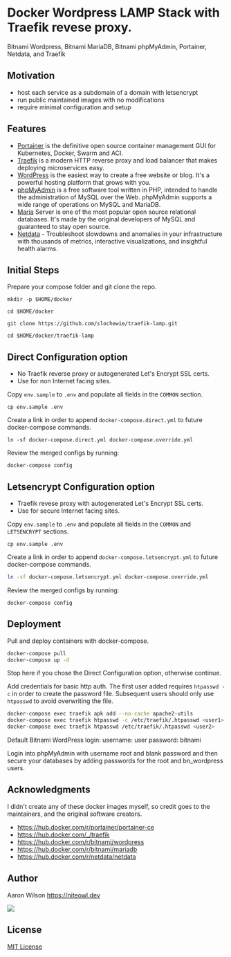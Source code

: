 # Docker Wordpress LAMP Stack with Traefik revese proxy.
Bitnami Wordpress, Bitnami MariaDB, Bitnami phpMyAdmin, Portainer, Netdata, and Traefik

## Motivation

- host each service as a subdomain of a domain with letsencrypt
- run public maintained images with no modifications
- require minimal configuration and setup

## Features

- [Portainer](https://www.portainer.io/) is the definitive open source container management GUI for Kubernetes, Docker, Swarm and ACI.
- [Traefik](https://traefik.io/) is a modern HTTP reverse proxy and load balancer that makes deploying microservices easy.
- [WordPress](https://wordpress.org/) is the easiest way to create a free website or blog. It's a powerful hosting platform that grows with you.
- [phpMyAdmin](https://www.phpmyadmin.net/) is a free software tool written in PHP, intended to handle the administration of MySQL over the Web. phpMyAdmin supports a wide range of operations on MySQL and MariaDB.
- [Maria](https://mariadb.org/) Server is one of the most popular open source relational databases. It's made by the original developers of MySQL and guaranteed to stay open source.
- [Netdata](https://www.netdata.cloud/) - Troubleshoot slowdowns and anomalies in your infrastructure with thousands of metrics, interactive visualizations, and insightful health alarms.

## Initial Steps
Prepare your compose folder and git clone the repo.
```
mkdir -p $HOME/docker
```
```
cd $HOME/docker
```
```
git clone https://github.com/slochewie/traefik-lamp.git
```
```
cd $HOME/docker/traefik-lamp
```

## Direct Configuration option
- No Traefik reverse proxy or autogenerated Let's Encrypt SSL certs.
- Use for non Internet facing sites.

Copy `env.sample` to `.env` and populate all fields in the `COMMON` section.
```
cp env.sample .env
```

Create a link in order to append `docker-compose.direct.yml` to future docker-compose commands.

```
ln -sf docker-compose.direct.yml docker-compose.override.yml
```

Review the merged configs by running:
```
docker-compose config
```

## Letsencrypt Configuration option
- Traefik revese proxy with autogenerated Let's Encrypt SSL certs.
- Use for secure Internet facing sites.

Copy `env.sample` to `.env` and populate all fields in the `COMMON` and `LETSENCRYPT` sections.
```
cp env.sample .env
```

Create a link in order to append `docker-compose.letsencrypt.yml` to future docker-compose commands.

```bash
ln -sf docker-compose.letsencrypt.yml docker-compose.override.yml
```

Review the merged configs by running:
```
docker-compose config
```

## Deployment

Pull and deploy containers with docker-compose.

```bash
docker-compose pull
docker-compose up -d
```
Stop here if you chose the Direct Configuration option, otherwise continue.

Add credentials for basic http auth. The first user added requires `htpasswd -c`
in order to create the password file. Subsequent users should only use `htpasswd` to avoid overwriting the file.

```bash
docker-compose exec traefik apk add --no-cache apache2-utils
docker-compose exec traefik htpasswd -c /etc/traefik/.htpasswd <user1>
docker-compose exec traefik htpasswd /etc/traefik/.htpasswd <user2>
```

Default Bitnami WordPress login:
username: user
password: bitnami

Login into phpMyAdmin with username root and blank password and then secure your
databases by adding passwords for the root and bn_wordpress users.

## Acknowledgments

I didn't create any of these docker images myself, so credit goes to the
maintainers, and the original software creators.

- https://hub.docker.com/r/portainer/portainer-ce
- https://hub.docker.com/_/traefik
- https://hub.docker.com/r/bitnami/wordpress
- https://hub.docker.com/r/bitnami/mariadb
- https://hub.docker.com/r/netdata/netdata

## Author

Aaron Wilson <https://niteowl.dev>

[![](https://cdn.buymeacoffee.com/buttons/default-blue.png)](https://www.buymeacoffee.com/slowchewie)

## License

[MIT License](./LICENSE)
